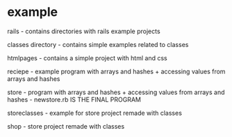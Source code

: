 # example

rails - contains directories with rails example projects

classes directory - contains simple examples related to classes

htmlpages -  contains a simple project with html and css

reciepe - example program with arrays and hashes + accessing values from arrays and hashes

store - program with arrays and hashes + accessing values from arrays and hashes
      - newstore.rb IS THE FINAL PROGRAM
      
storeclasses - example for store project remade with classes

shop - store project remade with classes
